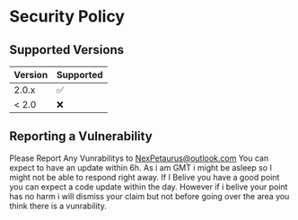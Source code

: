 # Security Policy

## Supported Versions

| Version | Supported          |
| ------- | ------------------ |
| 2.0.x   | :white_check_mark: |
| < 2.0   | :x:                |

## Reporting a Vulnerability

Please Report Any Vunrabilitys to NexPetaurus@outlook.com You can expect to have 
an update within 6h. As i am GMT i might be asleep so I might not be able to respond
right away. If I Belive you have a good point you can expect a code update within the 
day. However if i belive your point has no harm i will dismiss your claim but not before
going over the area you think there is a vunrability.
